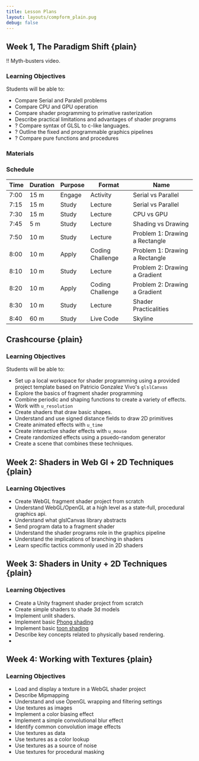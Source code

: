 ```yaml
---
title: Lesson Plans
layout: layouts/compform_plain.pug
debug: false
---
```


## Week 1, The Paradigm Shift {plain}

!! Myth-busters video.

### Learning Objectives
Students will be able to:
- Compare Serial and Paralell problems
- Compare CPU and GPU operation
- Compare shader programming to primative rasterization
- Describe practical limitations and advantages of shader programs
- ? Compare syntax of GLSL to c-like languages.  
- ? Outline the fixed and programmable graphics pipelines
- ? Compare pure functions and procedures

### Materials

### Schedule



| Time | Duration | Purpose | Format           | Name                           |
| ---- | -------- | ------- | ---------------- | ------------------------------ |
| 7:00 | 15 m     | Engage  | Activity         | Serial vs Parallel             |
| 7:15 | 15 m     | Study   | Lecture          | Serial vs Parallel             |
| 7:30 | 15 m     | Study   | Lecture          | CPU vs GPU                     |
| 7:45 | 5 m      | Study   | Lecture          | Shading vs Drawing             |
| 7:50 | 10 m     | Study   | Lecture          | Problem 1: Drawing a Rectangle |
| 8:00 | 10 m     | Apply   | Coding Challenge | Problem 1: Drawing a Rectangle |
| 8:10 | 10 m     | Study   | Lecture          | Problem 2: Drawing a Gradient  |
| 8:20 | 10 m     | Apply   | Coding Challenge | Problem 2: Drawing a Gradient  |
| 8:30 | 10 m     | Study   | Lecture          | Shader Practicalities          |
| 8:40 | 60 m     | Study   | Live Code        | Skyline                        |




## Crashcourse {plain}

### Learning Objectives
Students will be able to:
- Set up a local workspace for shader programming using a provided project template based on Patricio Gonzalez Vivo's `glslCanvas`
- Explore the basics of fragment shader programming
- Combine periodic and shaping functions to create a variety of effects.
- Work with `u_resolution`
- Create shaders that draw basic shapes.
- Understand and use signed distance fields to draw 2D primitives
- Create animated effects with `u_time`
- Create interactive shader effects with `u_mouse`
- Create randomized effects using a psuedo-random generator
- Create a scene that combines these techniques.


## Week 2: Shaders in Web Gl + 2D Techniques {plain}

### Learning Objectives

- Create WebGL fragment shader project from scratch
- Understand WebGL/OpenGL at a high level as a state-full, procedural graphics api.
- Understand what glslCanvas library abstracts
- Send program data to a fragment shader
- Understand the shader programs role in the graphics pipeline
- Understand the implications of branching in shaders
- Learn specific tactics commonly used in 2D shaders

## Week 3: Shaders in Unity + 2D Techniques {plain}

### Learning Objectives
- Create a Unity fragment shader project from scratch
- Create simple shaders to shade 3d models
- Implement unlit shaders.
- Implement basic [Phong shading](https://en.wikipedia.org/wiki/Phong_shading)
- Implement basic [toon shading](https://en.wikipedia.org/wiki/Cel_shading)
- Describe key concepts related to physically based rendering.
- 

## Week 4: Working with Textures {plain}

### Learning Objectives
- Load and display a texture in a WebGL shader project
- Describe Mipmapping
- Understand and use OpenGL wrapping and filtering settings
- Use textures as images
- Implement a color biasing effect
- Implement a simple convolutional blur effect
- Identify common convolution image effects
- Use textures as data
- Use textures as a color lookup
- Use textures as a source of noise
- Use textures for procedural masking

<style> 
    .headless thead {
        display: none;
    }
</style>